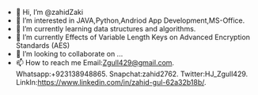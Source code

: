 - 👋 Hi, I’m @zahidZaki
- 👀 I’m interested in JAVA,Python,Andriod App Development,MS-Office.
- 🌱 I’m currently learning data structures and algorithms.
- 🌱 I’m currently Effects of Variable Length Keys on Advanced Encryption Standards (AES)
- 💞️ I’m looking to collaborate on ...
- 📫 How to reach me Email:Zgull429@gmail.com.
                      Whatsapp:+923138948865.
                      Snapchat:zahid2762.
                      Twitter:HJ_Zgull429.
                      LinkIn:https://www.linkedin.com/in/zahid-gul-62a32b18b/.

<!---
zahidZaki/zahidZaki is a ✨ special ✨ repository because its `README.md` (this file) appears on your GitHub profile.
You can click the Preview link to take a look at your changes.
--->
